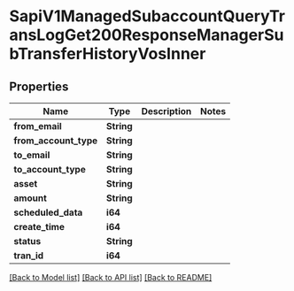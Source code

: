 # SapiV1ManagedSubaccountQueryTransLogGet200ResponseManagerSubTransferHistoryVosInner

## Properties

Name | Type | Description | Notes
------------ | ------------- | ------------- | -------------
**from_email** | **String** |  | 
**from_account_type** | **String** |  | 
**to_email** | **String** |  | 
**to_account_type** | **String** |  | 
**asset** | **String** |  | 
**amount** | **String** |  | 
**scheduled_data** | **i64** |  | 
**create_time** | **i64** |  | 
**status** | **String** |  | 
**tran_id** | **i64** |  | 

[[Back to Model list]](../README.md#documentation-for-models) [[Back to API list]](../README.md#documentation-for-api-endpoints) [[Back to README]](../README.md)


